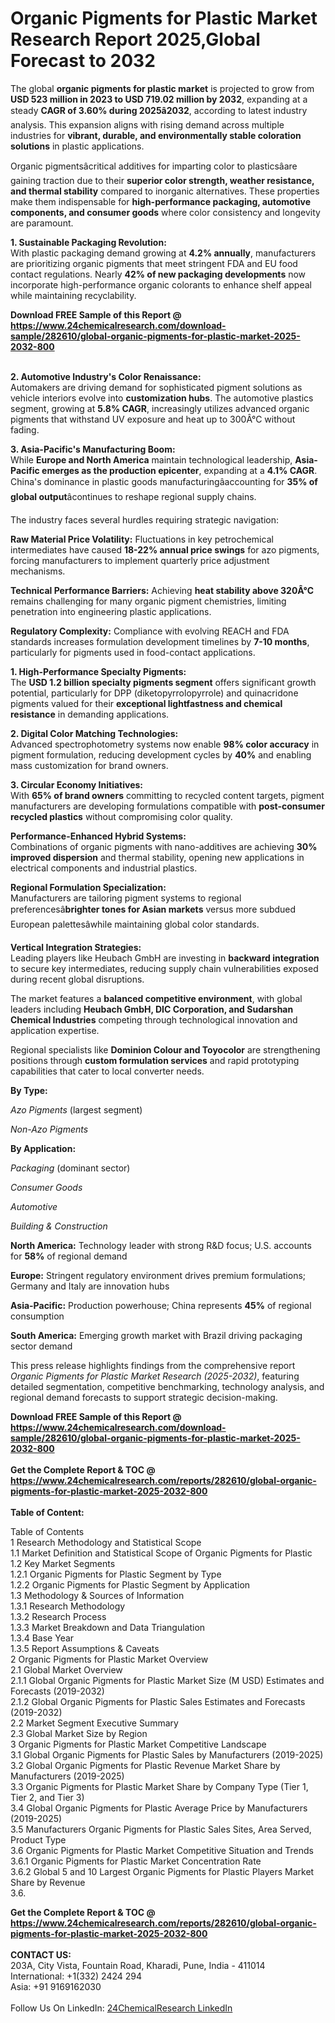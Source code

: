 <h1>Organic Pigments for Plastic Market Research Report 2025,Global Forecast to 2032</h1><p>The global <strong>organic pigments for plastic market</strong> is projected to grow from <strong>USD 523 million in 2023 to USD 719.02 million by 2032</strong>, expanding at a steady <strong>CAGR of 3.60% during 2025â2032</strong>, according to latest industry analysis. This expansion aligns with rising demand across multiple industries for <strong>vibrant, durable, and environmentally stable coloration solutions</strong> in plastic applications.</p><p>Organic pigmentsâcritical additives for imparting color to plasticsâare gaining traction due to their <strong>superior color strength, weather resistance, and thermal stability</strong> compared to inorganic alternatives. These properties make them indispensable for <strong>high-performance packaging, automotive components, and consumer goods</strong> where color consistency and longevity are paramount.</p><p><strong>1. Sustainable Packaging Revolution:</strong><br>
With plastic packaging demand growing at <strong>4.2% annually</strong>, manufacturers are prioritizing organic pigments that meet stringent FDA and EU food contact regulations. Nearly <strong>42% of new packaging developments</strong> now incorporate high-performance organic colorants to enhance shelf appeal while maintaining recyclability.</p><div><b>Download FREE Sample of this Report @ 
            <a href="https://www.24chemicalresearch.com/download-sample/282610/global-organic-pigments-for-plastic-market-2025-2032-800">
            https://www.24chemicalresearch.com/download-sample/282610/global-organic-pigments-for-plastic-market-2025-2032-800</a></b></div><br><p><strong>2. Automotive Industry's Color Renaissance:</strong><br>
Automakers are driving demand for sophisticated pigment solutions as vehicle interiors evolve into <strong>customization hubs</strong>. The automotive plastics segment, growing at <strong>5.8% CAGR</strong>, increasingly utilizes advanced organic pigments that withstand UV exposure and heat up to 300Â°C without fading.</p><p><strong>3. Asia-Pacific's Manufacturing Boom:</strong><br>
While <strong>Europe and North America</strong> maintain technological leadership, <strong>Asia-Pacific emerges as the production epicenter</strong>, expanding at a <strong>4.1% CAGR</strong>. China's dominance in plastic goods manufacturingâaccounting for <strong>35% of global output</strong>âcontinues to reshape regional supply chains.</p><p>The industry faces several hurdles requiring strategic navigation:</p><p><strong>Raw Material Price Volatility:</strong> Fluctuations in key petrochemical intermediates have caused <strong>18-22% annual price swings</strong> for azo pigments, forcing manufacturers to implement quarterly price adjustment mechanisms.</p><p><strong>Technical Performance Barriers:</strong> Achieving <strong>heat stability above 320Â°C</strong> remains challenging for many organic pigment chemistries, limiting penetration into engineering plastic applications.</p><p><strong>Regulatory Complexity:</strong> Compliance with evolving REACH and FDA standards increases formulation development timelines by <strong>7-10 months</strong>, particularly for pigments used in food-contact applications.</p><p><strong>1. High-Performance Specialty Pigments:</strong><br>
The <strong>USD 1.2 billion specialty pigments segment</strong> offers significant growth potential, particularly for DPP (diketopyrrolopyrrole) and quinacridone pigments valued for their <strong>exceptional lightfastness and chemical resistance</strong> in demanding applications.</p><p><strong>2. Digital Color Matching Technologies:</strong><br>
Advanced spectrophotometry systems now enable <strong>98% color accuracy</strong> in pigment formulation, reducing development cycles by <strong>40%</strong> and enabling mass customization for brand owners.</p><p><strong>3. Circular Economy Initiatives:</strong><br>
With <strong>65% of brand owners</strong> committing to recycled content targets, pigment manufacturers are developing formulations compatible with <strong>post-consumer recycled plastics</strong> without compromising color quality.</p><p><strong>Performance-Enhanced Hybrid Systems:</strong><br>
	Combinations of organic pigments with nano-additives are achieving <strong>30% improved dispersion</strong> and thermal stability, opening new applications in electrical components and industrial plastics.</p><p><strong>Regional Formulation Specialization:</strong><br>
	Manufacturers are tailoring pigment systems to regional preferencesâ<strong>brighter tones for Asian markets</strong> versus more subdued European palettesâwhile maintaining global color standards.</p><p><strong>Vertical Integration Strategies:</strong><br>
	Leading players like Heubach GmbH are investing in <strong>backward integration</strong> to secure key intermediates, reducing supply chain vulnerabilities exposed during recent global disruptions.</p><p>The market features a <strong>balanced competitive environment</strong>, with global leaders including <strong>Heubach GmbH, DIC Corporation, and Sudarshan Chemical Industries</strong> competing through technological innovation and application expertise.</p><p>Regional specialists like <strong>Dominion Colour and Toyocolor</strong> are strengthening positions through <strong>custom formulation services</strong> and rapid prototyping capabilities that cater to local converter needs.</p><p><strong>By Type:</strong></p><p><em>Azo Pigments</em> (largest segment)</p><p><em>Non-Azo Pigments</em></p><p><strong>By Application:</strong></p><p><em>Packaging</em> (dominant sector)</p><p><em>Consumer Goods</em></p><p><em>Automotive</em></p><p><em>Building &amp; Construction</em></p><p><strong>North America:</strong> Technology leader with strong R&amp;D focus; U.S. accounts for <strong>58%</strong> of regional demand</p><p><strong>Europe:</strong> Stringent regulatory environment drives premium formulations; Germany and Italy are innovation hubs</p><p><strong>Asia-Pacific:</strong> Production powerhouse; China represents <strong>45%</strong> of regional consumption</p><p><strong>South America:</strong> Emerging growth market with Brazil driving packaging sector demand</p><p>This press release highlights findings from the comprehensive report <em>Organic Pigments for Plastic Market Research (2025-2032)</em>, featuring detailed segmentation, competitive benchmarking, technology analysis, and regional demand forecasts to support strategic decision-making.</p><div><b>Download FREE Sample of this Report @ 
            <a href="https://www.24chemicalresearch.com/download-sample/282610/global-organic-pigments-for-plastic-market-2025-2032-800">
            https://www.24chemicalresearch.com/download-sample/282610/global-organic-pigments-for-plastic-market-2025-2032-800</a></b></div><br><div><b>Get the Complete Report & TOC @ 
            <a href="https://www.24chemicalresearch.com/reports/282610/global-organic-pigments-for-plastic-market-2025-2032-800">
            https://www.24chemicalresearch.com/reports/282610/global-organic-pigments-for-plastic-market-2025-2032-800</a></b></div><br>
            <b>Table of Content:</b><p>Table of Contents<br />
1 Research Methodology and Statistical Scope<br />
1.1 Market Definition and Statistical Scope of Organic Pigments for Plastic<br />
1.2 Key Market Segments<br />
1.2.1 Organic Pigments for Plastic Segment by Type<br />
1.2.2 Organic Pigments for Plastic Segment by Application<br />
1.3 Methodology & Sources of Information<br />
1.3.1 Research Methodology<br />
1.3.2 Research Process<br />
1.3.3 Market Breakdown and Data Triangulation<br />
1.3.4 Base Year<br />
1.3.5 Report Assumptions & Caveats<br />
2 Organic Pigments for Plastic Market Overview<br />
2.1 Global Market Overview<br />
2.1.1 Global Organic Pigments for Plastic Market Size (M USD) Estimates and Forecasts (2019-2032)<br />
2.1.2 Global Organic Pigments for Plastic Sales Estimates and Forecasts (2019-2032)<br />
2.2 Market Segment Executive Summary<br />
2.3 Global Market Size by Region<br />
3 Organic Pigments for Plastic Market Competitive Landscape<br />
3.1 Global Organic Pigments for Plastic Sales by Manufacturers (2019-2025)<br />
3.2 Global Organic Pigments for Plastic Revenue Market Share by Manufacturers (2019-2025)<br />
3.3 Organic Pigments for Plastic Market Share by Company Type (Tier 1, Tier 2, and Tier 3)<br />
3.4 Global Organic Pigments for Plastic Average Price by Manufacturers (2019-2025)<br />
3.5 Manufacturers Organic Pigments for Plastic Sales Sites, Area Served, Product Type<br />
3.6 Organic Pigments for Plastic Market Competitive Situation and Trends<br />
3.6.1 Organic Pigments for Plastic Market Concentration Rate<br />
3.6.2 Global 5 and 10 Largest Organic Pigments for Plastic Players Market Share by Revenue<br />
3.6.</p><div><b>Get the Complete Report & TOC @ 
            <a href="https://www.24chemicalresearch.com/reports/282610/global-organic-pigments-for-plastic-market-2025-2032-800">
            https://www.24chemicalresearch.com/reports/282610/global-organic-pigments-for-plastic-market-2025-2032-800</a></b></div><br><b>CONTACT US:</b><br>
            203A, City Vista, Fountain Road, Kharadi, Pune, India - 411014<br>
            International: +1(332) 2424 294<br>
            Asia: +91 9169162030 <br><br>
            Follow Us On LinkedIn: <a href="https://www.linkedin.com/company/24chemicalresearch/">24ChemicalResearch LinkedIn</a>